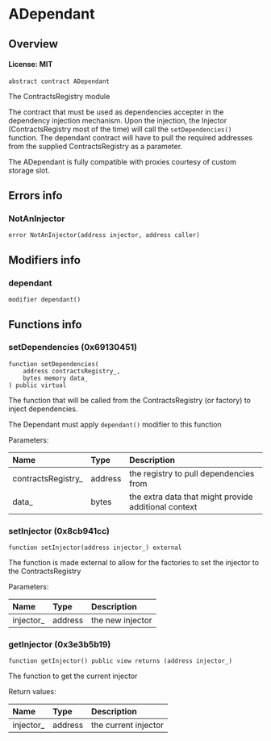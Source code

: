 # ADependant

## Overview

#### License: MIT

```solidity
abstract contract ADependant
```

The ContractsRegistry module

The contract that must be used as dependencies accepter in the dependency injection mechanism.
Upon the injection, the Injector (ContractsRegistry most of the time) will call the `setDependencies()` function.
The dependant contract will have to pull the required addresses from the supplied ContractsRegistry as a parameter.

The ADependant is fully compatible with proxies courtesy of custom storage slot.
## Errors info

### NotAnInjector

```solidity
error NotAnInjector(address injector, address caller)
```


## Modifiers info

### dependant

```solidity
modifier dependant()
```


## Functions info

### setDependencies (0x69130451)

```solidity
function setDependencies(
    address contractsRegistry_,
    bytes memory data_
) public virtual
```

The function that will be called from the ContractsRegistry (or factory) to inject dependencies.

The Dependant must apply `dependant()` modifier to this function



Parameters:

| Name               | Type    | Description                                          |
| :----------------- | :------ | :--------------------------------------------------- |
| contractsRegistry_ | address | the registry to pull dependencies from               |
| data_              | bytes   | the extra data that might provide additional context |

### setInjector (0x8cb941cc)

```solidity
function setInjector(address injector_) external
```

The function is made external to allow for the factories to set the injector to the ContractsRegistry


Parameters:

| Name      | Type    | Description      |
| :-------- | :------ | :--------------- |
| injector_ | address | the new injector |

### getInjector (0x3e3b5b19)

```solidity
function getInjector() public view returns (address injector_)
```

The function to get the current injector


Return values:

| Name      | Type    | Description          |
| :-------- | :------ | :------------------- |
| injector_ | address | the current injector |
